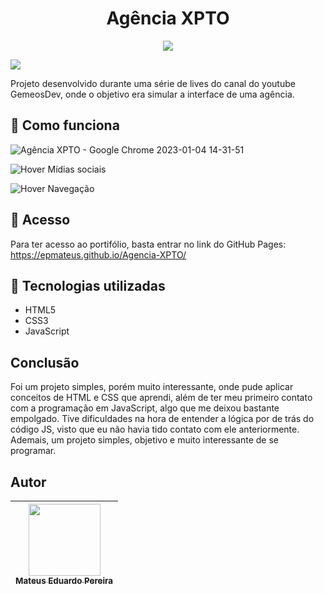 #  <h1 align="center"> Agência XPTO </h1>

<p align="center">
<img src="https://user-images.githubusercontent.com/97775852/210610728-591fe6b0-5c85-4857-9313-f85c81e45685.gif"/>
</p>

<img src="https://img.shields.io/badge/Status-Finalizado-brightgreen"/>

Projeto desenvolvido durante uma série de lives do canal do youtube GemeosDev, onde o objetivo era simular a interface de uma agência.

## :hammer: Como funciona

![Agência XPTO - Google Chrome 2023-01-04 14-31-51](https://user-images.githubusercontent.com/97775852/210619730-abd33e51-cb9f-4b79-a19a-11a22dd91f7e.gif)


![Hover Mídias sociais](https://user-images.githubusercontent.com/97775852/210612679-ee6f24d5-b8eb-434d-ae6b-455aceb00d05.png)

![Hover Navegação](https://user-images.githubusercontent.com/97775852/210612710-511bed0b-7a6b-4df7-9cbf-3b0f04712348.png)

## 📁 Acesso
Para ter acesso ao portifólio, basta entrar no link do GitHub Pages: https://epmateus.github.io/Agencia-XPTO/

## :triangular_ruler: Tecnologias utilizadas
* HTML5
* CSS3
* JavaScript

## Conclusão

Foi um projeto simples, porém muito interessante, onde pude aplicar conceitos de HTML e CSS que aprendi, além de ter meu primeiro contato com a programação em JavaScript, algo que me deixou bastante empolgado.
Tive dificuldades na hora de entender a lógica por de trás do código JS, visto que eu não havia tido contato com ele anteriormente. Ademais, um projeto simples, objetivo e muito interessante de se programar.

## Autor

| [<img src="https://user-images.githubusercontent.com/97775852/210607293-3b6bd614-0d84-40d2-818a-8d8c9cc2deb3.jpg" width=115><br><sub>Mateus Eduardo Pereira</sub>](https://github.com/epmateus) |
| :---: |
